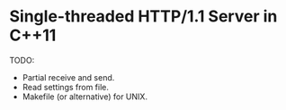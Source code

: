 Single-threaded HTTP/1.1 Server in C++11
========================================

TODO:
- Partial receive and send.
- Read settings from file.
- Makefile (or alternative) for UNIX.
